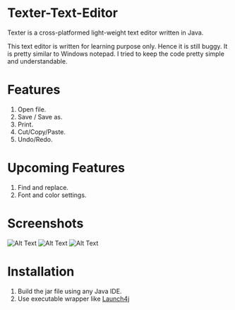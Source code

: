 # Texter-Text-Editor
Texter is a cross-platformed light-weight text editor written in Java. 

This text editor is written for learning purpose only. Hence it is still buggy. It is pretty similar to Windows notepad. I tried to keep the code pretty simple and understandable.

# Features
1) Open file.
2) Save / Save as.
3) Print.
4) Cut/Copy/Paste.
5) Undo/Redo.

# Upcoming Features
1) Find and replace.
2) Font and color settings.

# Screenshots
![Alt Text](Screenshot(113).png)
![Alt Text](screenshots/Screenshot(114).png)
![Alt Text](screenshots/Screenshot(115).png)

# Installation
1) Build the jar file using any Java IDE.
2) Use executable wrapper like <a target="_Blank" href="http://launch4j.sourceforge.net/">Launch4j</a>